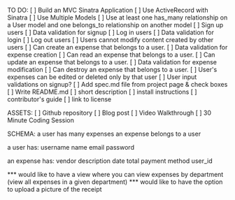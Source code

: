 TO DO:
[ ] Build an MVC Sinatra Application
[ ] Use ActiveRecord with Sinatra
[ ] Use Multiple Models
[ ] Use at least one has_many relationship on a User model and one belongs_to relationship on another model
[ ] Sign up users
[ ] Data validation for signup
[ ] Log in users
[ ] Data validation for login
[ ] Log out users
[ ] Users cannot modify content created by other users
[ ] Can create an expense that belongs to a user.
[ ] Data validation for expense creation
[ ] Can read an expense that belongs to a user.
[ ] Can update an expense that belongs to a user.
[ ] Data validation for expense modification
[ ] Can destroy an expense that belongs to a user.
[ ] User's expenses can be edited or deleted only by that user
[ ] User input validations on signup?
[ ] Add spec.md file from project page & check boxes
[ ] Write README.md
  [ ] short description
  [ ] install instructions
  [ ] contributor's guide
  [ ] link to license

ASSETS:
[ ] Github repository
[ ] Blog post
[ ] Video Walkthrough
[ ] 30 Minute Coding Session

SCHEMA:
a user has many expenses
an expense belongs to a user

a user has:
username
name
email
password

an expense has:
vendor
description
date
total
payment method
user_id

*** would like to have a view where you can view expenses by department (view all expenses in a given department)
*** would like to have the option to upload a picture of the receipt
